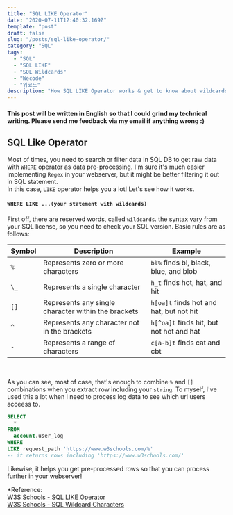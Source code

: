 ```yaml
---
title: "SQL LIKE Operator"
date: "2020-07-11T12:40:32.169Z"
template: "post"
draft: false
slug: "/posts/sql-like-operator/"
category: "SQL"
tags:
  - "SQL"
  - "SQL LIKE"
  - "SQL Wildcards"
  - "Wecode"
  - "위코드"
description: "How SQL LIKE Operator works & get to know about wildcards"
---
```


#### This post will be written in English so that I could grind my technical writing. Please send me feedback via my email if anything wrong :)

## SQL Like Operator

Most of times, you need to search or filter data in SQL DB to get raw data with `WHERE` operator as data pre-processing. I'm sure it's much easier implementing `Regex` in your webserver, but it might be better filtering it out in SQL statement. <br/>
In this case, `LIKE` operator helps you a lot! Let's see how it works. <br/>

#### `WHERE LIKE ...(your statement with wildcards)`

First off, there are reserved words, called `wildcards`. the syntax vary from your SQL license, so you need to check your SQL version. Basic rules are as follows:

| Symbol | Description                                         | Example                                  |
| ------ | --------------------------------------------------- | ---------------------------------------- |
| `%`    | Represents zero or more characters                  | `bl%` finds bl, black, blue, and blob    |
| `\_`   | Represents a single character                       | `h_t` finds hot, hat, and hit            |
| `[]`   | Represents any single character within the brackets | `h[oa]t` finds hot and hat, but not hit  |
| `^`    | Represents any character not in the brackets        | `h[^oa]t` finds hit, but not hot and hat |
| `-`    | Represents a range of characters                    | `c[a-b]t` finds cat and cbt              |

<br/>

As you can see, most of case, that's enough to combine `%` and `[]` combinations when you extract row including your `string`. To myself, I've used this a lot when I need to process log data to see which url users acceess to.

```SQL
SELECT
  *
FROM
  account.user_log
WHERE
LIKE request_path 'https://www.w3schools.com/%'
-- it returns rows including 'https://www.w3schools.com/'
```

Likewise, it helps you get pre-processed rows so that you can process further in your webserver!

\*Reference:<br/>
[W3S Schools - SQL LIKE Operator](https://www.w3schools.com/sql/sql_like.asp)<br/>
[W3S Schools - SQL Wildcard Characters](https://www.w3schools.com/sql/sql_wildcards.asp)
